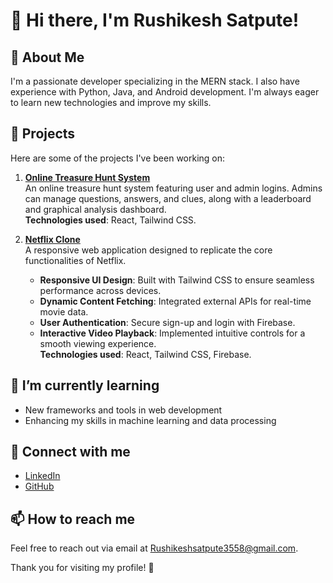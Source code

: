 # 👋 Hi there, I'm Rushikesh Satpute!

## 🌟 About Me
I'm a passionate developer specializing in the MERN stack. I also have experience with Python, Java, and Android development. I'm always eager to learn new technologies and improve my skills.

## 🚀 Projects
Here are some of the projects I've been working on:

1. **[Online Treasure Hunt System](https://jscoecesa.netlify.app)**  
   An online treasure hunt system featuring user and admin logins. Admins can manage questions, answers, and clues, along with a leaderboard and graphical analysis dashboard.  
   **Technologies used**: React, Tailwind CSS.

2. **[Netflix Clone](https://github.com/Rushikesh-Satpute/netflix-clone)**  
   A responsive web application designed to replicate the core functionalities of Netflix.  
   - **Responsive UI Design**: Built with Tailwind CSS to ensure seamless performance across devices.  
   - **Dynamic Content Fetching**: Integrated external APIs for real-time movie data.  
   - **User Authentication**: Secure sign-up and login with Firebase.  
   - **Interactive Video Playback**: Implemented intuitive controls for a smooth viewing experience.  
   **Technologies used**: React, Tailwind CSS, Firebase.

## 🌱 I’m currently learning
- New frameworks and tools in web development
- Enhancing my skills in machine learning and data processing

## 💬 Connect with me
- [LinkedIn](https://www.linkedin.com/in/rushikesh-satpute77)
- [GitHub](https://github.com/Rushikesh-Satpute)

## 📫 How to reach me
Feel free to reach out via email at [Rushikeshsatpute3558@gmail.com](mailto:Rushikeshsatpute3558@gmail.com).

Thank you for visiting my profile! 🌟
